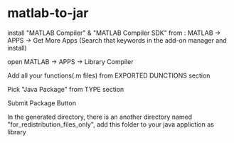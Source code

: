# matlab-to-jar

install "MATLAB Compiler" & "MATLAB Compiler SDK" from : MATLAB -> APPS -> Get More Apps (Search that keywords in the add-on manager and install)

open MATLAB -> APPS -> Library Compiler 

Add all your functions(.m files) from EXPORTED DUNCTIONS section

Pick "Java Package" from TYPE section 

Submit Package Button 

In the generated directory, there is an another directory named "for_redistribution_files_only", add this folder to your java appliction as library
